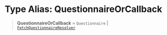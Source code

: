 # Type Alias: QuestionnaireOrCallback

> **QuestionnaireOrCallback** = `Questionnaire` \| [`FetchQuestionnaireResolver`](../interfaces/FetchQuestionnaireResolver.md)
